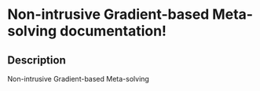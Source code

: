 # Non-intrusive Gradient-based Meta-solving documentation!

## Description

Non-intrusive Gradient-based Meta-solving

